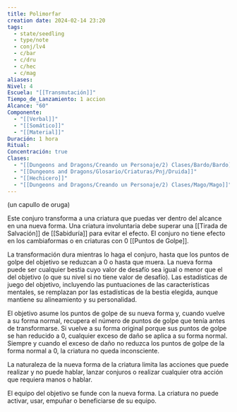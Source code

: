 ```yaml
---
title: Polimorfar
creation date: 2024-02-14 23:20
tags:
  - state/seedling
  - type/note
  - conj/lv4
  - c/bar
  - c/dru
  - c/hec
  - c/mag
aliases: 
Nivel: 4
Escuela: "[[Transmutación]]"
Tiempo_de_Lanzamiento: 1 accion
Alcance: "60"
Componente:
  - "[[Verbal]]"
  - "[[Somático]]"
  - "[[Material]]"
Duración: 1 hora
Ritual: 
Concentración: true
Clases:
  - "[[Dungeons and Dragons/Creando un Personaje/2) Clases/Bardo/Bardo]]"
  - "[[Dungeons and Dragons/Glosario/Criaturas/Pnj/Druida]]"
  - "[[Hechicero]]"
  - "[[Dungeons and Dragons/Creando un Personaje/2) Clases/Mago/Mago]]"
---
```

(un capullo de oruga)

Este conjuro transforma a una criatura que puedas ver dentro del alcance en una nueva forma. Una criatura involuntaria debe superar una [[Tirada de Salvación]] de [[Sabiduría]] para evitar el efecto. El conjuro no tiene efecto en los cambiaformas o en criaturas con 0 [[Puntos de Golpe]].

La transformación dura mientras lo haga el conjuro, hasta que los puntos de golpe del objetivo se reduzcan a 0 o hasta que muera. La nueva forma puede ser cualquier bestia cuyo valor de desafío sea igual o menor que el del objetivo (o que su nivel si no tiene valor de desafío). Las estadísticas de juego del objetivo, incluyendo las puntuaciones de las características mentales, se remplazan por las estadísticas de la bestia elegida, aunque mantiene su alineamiento y su personalidad.

El objetivo asume los puntos de golpe de su nueva forma y, cuando vuelve a su forma normal, recupera el número de puntos de golpe que tenía antes de transformarse. Si vuelve a su forma original porque sus puntos de golpe se han reducido a 0, cualquier exceso de daño se aplica a su forma normal. Siempre y cuando el exceso de daño no reduzca los puntos de golpe de la forma normal a 0, la criatura no queda inconsciente.

La naturaleza de la nueva forma de la criatura limita las acciones que puede realizar y no puede hablar, lanzar conjuros o realizar cualquier otra acción que requiera manos o hablar.

El equipo del objetivo se funde con la nueva forma. La criatura no puede activar, usar, empuñar o beneficiarse de su equipo.